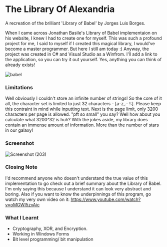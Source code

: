 # The Library Of Alexandria
A recreation of the brilliant 'Library of Babel' by Jorges Luis Borges.

When I came across Jonathan Basile's Library of Babel implementaion on his website, I knew I had to create one for myself. This was such a profound project for me, I said to myself if I created this magical library, I would've become a master programmer. But here I still am today :) Anyway, the project was created in C# and Visual Studio as a Winfrom. I'll add a link to the application, so you can try it out yourself. Yes, anything you can think of already exists!

![babel](https://user-images.githubusercontent.com/131531154/233830548-ed6763ed-8475-4196-94c7-4b29d7712552.jpg)


### Limitations
Well obviously I couldn't store an infinite number of strings! So the core of it all, the character set is limited to just 32 characters - [a-z,.- !:]. Please keep this contraint in mind while inputting text. Next is the page limit, only 3200 characters per page is allowed. "pft so small" you say? Well how about you calculate what 3200^32 is huh? With the jokes aside, my library does contain an immense amount of information. More than the number of stars in our galaxy!

### Screenshot
![Screenshot (203)](https://user-images.githubusercontent.com/131531154/233830045-9b8302c1-7a80-445c-84cb-011075bd8cda.png)

### Closing Note
I'd recommend anyone who doesn't understand the true value of this implementation to go check out a brief summary about the Library of Babel. I'm only saying this because I understand it can look very abstract and boring. Also if you want to know the underpinnings of this program, go watch my very own video on it: https://www.youtube.com/watch?v=oMGWI5zvAic

### What I Learnt
 - Cryptography, XOR, and Encryption.
 - Working in Windows Forms
 - Bit level programming/ bit manipulation
